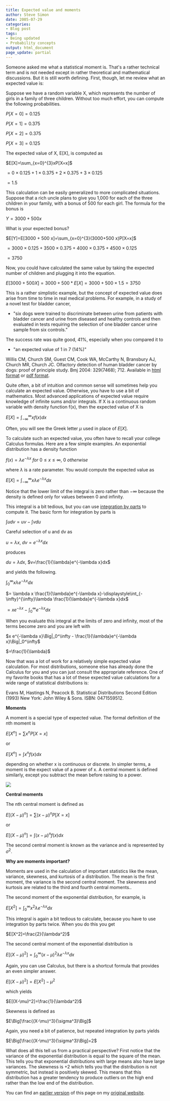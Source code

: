 ```yaml
---
title: Expected value and moments
author: Steve Simon
date: 2005-07-29
categories:
- Blog post
tags:
- Being updated
- Probability concepts
output: html_document
page_update: partial
---
```

Someone asked me what a statistical moment is. That's a rather
technical term and is not needed except in rather theoretical and
mathematical discussions. But it is still worth defining. First, though,
let me review what an expected value is:

Suppose we have a random variable X, which represents the number of
girls in a family of three children. Without too much effort, you can
compute the following probabilities.

$P[X=0]=0.125$

$P[X=1]=0.375$

$P[X=2]=0.375$

$P[X=3]=0.125$

The expected value of X, E[X], is computed as

$E[X]=\sum_{x=0}^{3}xP[X=x]$

$=0 \times 0.125 + 1 \times 0.375 + 2 \times 0.375 + 3 \times 0.125$

$=1.5$

This calculation can be easily generalized to more complicated situations. Suppose that a rich uncle plans to give you 1,000 for each of the three children in your family, with a bonus of 500 for each girl. The formula for the bonus is

$Y=3000+500x$

What is your expected bonus?

$E[Y]=E[3000 + 500 x]=\sum_{x=0}^{3}(3000+500 x)P[X=x]$

$=3000 \times 0.125 + 3500 \times 0.375 + 4000 \times 0.375 + 4500 \times 0.125$

$=3750$

Now, you could have calculated the same value by taking the expected
number of children and plugging it into the equation.

$E[3000+500X]=3000+500*E[X]=3000+500 \times 1.5 = 3750$

This is a rather simplistic example, but the concept of expected value
does arise from time to time in real medical problems. For example, in a
study of a novel test for bladder cancer,

+ "six dogs were trained to discriminate between urine from patients
with bladder cancer and urine from diseased and healthy controls and
then evaluated in tests requiring the selection of one bladder cancer
urine sample from six controls."

The success rate was quite good, 41%, especially when you compared it to

+ "an expected value of 1 in 7 (14%)"

Willis CM, Church SM, Guest CM, Cook WA, McCarthy N, Bransbury AJ, Church MR, Church JC. Olfactory detection of human bladder cancer by dogs: proof of
principle study. Bmj 2004: 329(7468); 712. Available in [html format](http://bmj.bmjjournals.com/cgi/content/full/329/7468/712) or [pdf format](http://bmj.bmjjournals.com/cgi/reprint/329/7468/712.pdf).

Quite often, a bit of intuition and common sense will sometimes help you
calculate an expected value. Otherwise, you have to use a bit of
mathematics. Most advanced applications of expected value require
knowledge of infinite sums and/or integrals. If X is a continuous random
variable with density function f(x), then the expected value of X is

$E[X]=\displaystyle\int_{-\infty}^{\infty}xf(x)dx$

Often, you will see the Greek letter $\mu$ used in place of $E[X]$.

To calculate such an expected value, you often have to recall your
college Calculus formulas. Here are a few simple examples. An
exponential distribution has a density function

$f(x)=\lambda e^{-\lambda x}\ for\ 0 \le x \le \infty, \ 0 \ otherwise$

where $\lambda$ is a rate parameter. You would compute the expected value as

$E[X]=\displaystyle\int_{-\infty}^{\infty}x\lambda e^{-\lambda x}dx$

Notice that the lower limit of the integral is zero rather than
$-\infty$ because the density is defined only for values between 0 and
infinity.

This integral is a bit tedious, but you can use [integration by
parts](http://en.wikipedia.org/wiki/Integration_by_parts) to compute it.
The basic form for integration by parts is

$\displaystyle\int u dv = uv - \displaystyle\int v du$

Careful selection of u and dv as

$u=\lambda x$, $dv=e^{-\lambda x}dx$

produces 

$du=\lambda dx$, $v=\frac{1}{\lambda}e^{-\lambda x}dx$

and yields the following.

$\displaystyle\int_{0}^{\infty}x\lambda e^{-\lambda x}dx$

$= \lambda x \frac{1}{\lambda}e^{-\lambda x}-\displaystyle\int_{-\infty}^{\infty}\lambda \frac{1}{\lambda}e^{-\lambda x}dx$

$= x e^{-\lambda x}-\displaystyle\int_{0}^{\infty}e^{-\lambda x}dx$

When you evaluate this integral at the limits of zero and infinity, most
of the terms become zero and you are left with

$x e^{-\lambda x}\Big|_0^\infty - \frac{1}{\lambda}e^{-\lambda x}\Big|_0^\infty$

$=\frac{1}{\lambda}$


Now that was a lot of work for a relatively simple expected value
calculation. For most distributions, someone else has already done the
Calculus for you and you can just consult the appropriate reference. One
of my favorite books that has a lot of these expected value calculations
for a wide range of statistical distributions is:

Evans M, Hastings N,
Peacock B. Statistical Distributions Second Edition (1993) New York: John Wiley & Sons. ISBN: 0471559512.

**Moments**

A moment is a special type of expected value. The formal definition of
the nth moment is

$E[X^n]=\sum x^n P[X=x]$

or 

$E[X^n]=\displaystyle\int x^n f(x)dx$

depending on whether x is continuous or discrete. In simpler terms, a
moment is the expect value of a power of x. A central moment is defined
similarly, except you subtract the mean before raising to a power.

![](http://www.pmean.com/images/05/Moments13.gif)

**Central moments**

The nth central moment is defined as 

$E[(X-\mu)^n]=\sum (x-\mu)^n P[X=x]$

or 

$E[(X-\mu)^n]=\displaystyle\int (x-\mu)^n f(x)dx$

The second central moment is known as the variance and is represented by $\sigma^2$.

**Why are moments important?**

Moments are used in the calculation of important statistics like the
mean, variance, skewness, and kurtosis of a distribution. The mean is
the first moment, the variance is the second central moment. The
skewness and kurtosis are related to the third and fourth central
moments..

The second moment of the exponential distribution, for example, is

$E[X^2]=\displaystyle \int_0^\infty x^2 \lambda e^{-\lambda x}dx$

This integral is again a bit tedious to calculate, because you have to
use integration by parts twice. When you do this you get


$E[X^2]=\frac{2}{\lambda^2}$

The second central moment of the exponential distribution is

$E[(X-\mu)^2]=\displaystyle \int_0^\infty (x-\mu)^2 \lambda e^{-\lambda x}dx$

Again, you can use Calculus, but there is a shortcut formula that
provides an even simpler answer.

$E[(X-\mu)^2]=E[X^2]-\mu^2$

which yields

$E[(X-\mu)^2]=\frac{1}{\lambda^2}$

Skewness is defined as

$E\Big[\frac{(X-\mu)^3}{\sigma^3}\Big]$

Again, you need a bit of patience, but repeated integration by parts
yields

$E\Big[\frac{(X-\mu)^3}{\sigma^3}\Big]=2$

What does all this tell us from a practical perspective? First notice
that the variance of the exponential distribution is equal to the square
of the mean. This tells you that exponential distributions with large
means also have large variances. The skewness is +2 which tells you that
the distribution is not symmetric, but instead is positively skewed.
This means that this distribution has a greater tendency to produce
outliers on the high end rather than the low end of the distribution.

You can find an [earlier version][sim1] of this page on my [original website][sim2].


[sim1]: http://www.pmean.com/05/Moments.html
[sim2]: http://www.pmean.com/original_site.html
